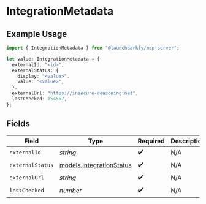# IntegrationMetadata

## Example Usage

```typescript
import { IntegrationMetadata } from "@launchdarkly/mcp-server";

let value: IntegrationMetadata = {
  externalId: "<id>",
  externalStatus: {
    display: "<value>",
    value: "<value>",
  },
  externalUrl: "https://insecure-reasoning.net",
  lastChecked: 854557,
};
```

## Fields

| Field                                                      | Type                                                       | Required                                                   | Description                                                |
| ---------------------------------------------------------- | ---------------------------------------------------------- | ---------------------------------------------------------- | ---------------------------------------------------------- |
| `externalId`                                               | *string*                                                   | :heavy_check_mark:                                         | N/A                                                        |
| `externalStatus`                                           | [models.IntegrationStatus](../models/integrationstatus.md) | :heavy_check_mark:                                         | N/A                                                        |
| `externalUrl`                                              | *string*                                                   | :heavy_check_mark:                                         | N/A                                                        |
| `lastChecked`                                              | *number*                                                   | :heavy_check_mark:                                         | N/A                                                        |